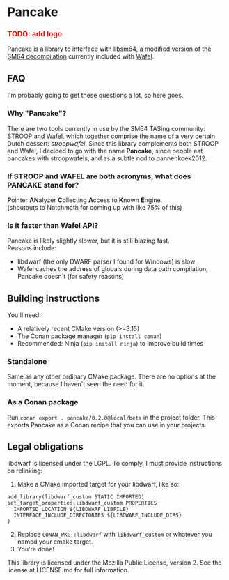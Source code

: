 # Pancake

<h3 style="color: red">TODO: add logo</h3>

Pancake is a library to interface with libsm64, a modified version of the [SM64 decompilation](https://github.com/n64decomp/sm64) currently included with [Wafel](https://github.com/branpk/wafel).

## FAQ
I'm probably going to get these questions a lot, so here goes.
### Why "Pancake"?
There are two tools currently in use by the SM64 TASing community: 
[STROOP](https://github.com/SM64-TAS-ABC/STROOP) and 
[Wafel](https://github.com/branpk/wafel), which together comprise the name of a
very certain Dutch dessert: *stroopwafel*. Since this library complements both STROOP and Wafel, I decided to go with the name **Pancake**, since people eat pancakes with stroopwafels, and as a subtle nod to pannenkoek2012.

### If STROOP and WAFEL are both acronyms, what does PANCAKE stand for?
**P**ointer **AN**alyzer **C**ollecting **A**ccess to **K**nown **E**ngine.  
(shoutouts to Notchmath for coming up with like 75% of this)

### Is it faster than Wafel API?
Pancake is likely slightly slower, but it is still blazing fast.  
Reasons include:
- libdwarf (the only DWARF parser I found for Windows) is slow
- Wafel caches the address of globals during data path compilation, Pancake doesn't (for safety reasons)

## Building instructions
You'll need:
- A relatively recent CMake version (>=3.15)
- The Conan package manager (`pip install conan`)
- Recommended: Ninja (`pip install ninja`) to improve build times

### Standalone
Same as any other ordinary CMake package. There are no options at the moment, because I haven't seen the need for it.

### As a Conan package
Run `conan export . pancake/0.2.0@local/beta` in the project folder. This exports Pancake as a Conan 
recipe that you can use in your projects.


## Legal obligations
libdwarf is licensed under the LGPL. To comply, I must provide instructions on relinking:
1. Make a CMake imported target for your libdwarf, like so:
```
add_library(libdwarf_custom STATIC IMPORTED)
set_target_properties(libdwarf_custom PROPERTIES
  IMPORTED_LOCATION ${LIBDWARF_LIBFILE}
  INTERFACE_INCLUDE_DIRECTORIES ${LIBDWARF_INCLUDE_DIRS}
)
```
2. Replace `CONAN_PKG::libdwarf` with `libdwarf_custom` or whatever you named your cmake target.
3. You're done!

This library is licensed under the Mozilla Public License, version 2. See the license at LICENSE.md 
for full information.